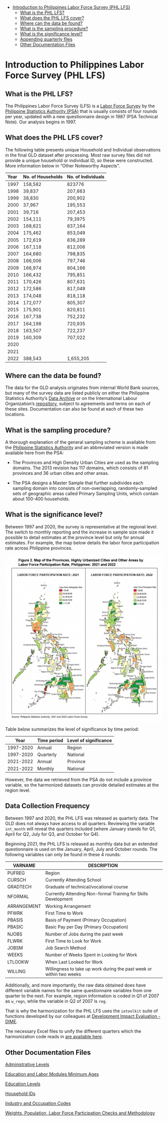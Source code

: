 

-   [Introduction to Philippines Labor Force Survey (PHL
    LFS)](#introduction-to-philippines-labor-force-survey-phl-lfs)
    -   [What is the PHL LFS?](#what-is-the-phl-lfs)
    -   [What does the PHL LFS cover?](#what-does-the-phl-lfs-cover)
    -   [Where can the data be found?](#where-can-the-data-be-found)
    -   [What is the sampling
        procedure?](#what-is-the-sampling-procedure)
    -   [What is the significance
        level?](#what-is-the-significance-level)
    -   [Appending quarterly files](#appending-quarterly-files)
    -   [Other Documentation Files](#other-documentation-files)

# Introduction to Philippines Labor Force Survey (PHL LFS)

## What is the PHL LFS?

The Philippines Labor Force Survey (LFS) is a [Labor Force Survey](https://psa.gov.ph/statistics/survey/labor-force/lfs-index) by the [Philippine Statistics Authority (PSA)](https://psa.gov.ph/) that is usually consists of four rounds per year, updated with a new questionnaire design in 1987 (PSA Technical Note). Our analysis begins in 1997.

## What does the PHL LFS cover?

The following table presents unique Household and Individual observations in the final GLD dataset after processing. Most raw survey files did not provide a unique household or individual ID, so these were constructed. More information below in “Other Noteworthy Aspects”.

| Year | No. of Households | No. of Individuals |
|:-----|:------------------|:-------------------|
| 1997 | 158,582           | 823776             |
| 1998 | 39,837            | 207,663            |
| 1999 | 38,830            | 200,902            |
| 2000 | 37,967            | 195,553            |
| 2001 | 39,716            | 207,453            |
| 2002 | 154,111           | 79,3975            |
| 2003 | 168,621           | 837,164            |
| 2004 | 175,462           | 853,049            |
| 2005 | 172,619           | 836,289            |
| 2006 | 167,118           | 812,006            |
| 2007 | 164,680           | 798,835            |
| 2008 | 166,006           | 797,746            |
| 2009 | 166,974           | 804,166            |
| 2010 | 166,432           | 795,851            |
| 2011 | 170,426           | 807,631            |
| 2012 | 172,586           | 817,049            |
| 2013 | 174,048           | 818,118            |
| 2014 | 172,077           | 805,307            |
| 2015 | 175,901           | 820,811            |
| 2016 | 167,738           | 752,232            |
| 2017 | 164,198           | 720,935            |
| 2018 | 163,507           | 722,237            |
| 2019 | 160,309           | 707,022            |
| 2020 |                 |              |
| 2021 |                 |              |
| 2022 | 388,543           |  1,655,205            |

## Where can the data be found?

The data for the GLD analysis originates from internal World Bank sources, but many of the survey data are listed publicly on either the Philippine Statistics Authority’s [Data Archive](http://psada.psa.gov.ph/index.php/catalog/LFS) or on the International Labour Organization’s [repository](https://www.ilo.org/surveyLib/index.php/catalog/LFS#_r=&collection=&country=171&dtype=&from=1975&page=1&ps=30&sid=&sk=&sort_by=nation&sort_order=&to=2019&topic=&view=s&vk=), subject to agreements and terms on each of these sites. Documentation can also be found at each of these two locations.

## What is the sampling procedure?

A thorough explanation of the general sampling scheme is available from the [Philippine Statistics Authority](https://psa.gov.ph/content/technical-notes-labor-force-survey-lfs) and an abbreviated version is made available here from the PSA:

-   The Provinces and High Density Urban Cities are used as the sampling domains. The 2013 revision has 117 domains, which consists of 81 provinces and 36 urban cities and other areas.

-   The PSA designs a Master Sample that further subdivides each sampling domain into consists of non-overlapping, randomly-sampled sets of geographic areas called Primary Sampling Units, which     contain about 100-400 households.

## What is the significance level?

Between 1997 and 2020, the survey is representative at the regional level. The switch to monthly reporting and the increase in sample size made it possible to detail estimates at the province level but only for annual estimates. For example, the map below details the labor force participation rate across Philippine provinces. 

![Prov_PHL](utilities/prov_map_2021_22.png)



Table below summarizes the level of significance by time period:

| Year | Time period | Level of significance |
|------|--------|------- |
|1997-2020| Annual | Region |
|1997-2020| Quarterly | National |
|2021-2022| Annual | Province |
|2021-2022| Monthly | National |

However, the data we retrieved from the PSA do not include a province variable, so the harmonized datasets can provide detailed estimates at the region level. 

## Data Collection Frequency

Between 1997 and 2020, the PHL LFS was released as quarterly data. The GLD does not always have access to all quarters. Reviewing the variable `int_month` will reveal the quarters included (where January stands for Q1, April for Q2, July for Q3, and October for Q4).

Beginning 2021, the PHL LFS is released as monthly data but an extended questionnaire is used on the January, April, July and October rounds. The following variables can only be found in these 4 rounds:

| VARNAME | DESCRIPTION |
|---------|-------------|
| PUFREG | Region |
| CURSCH | Currently Attending School |
| GRADTECH | Graduate of technical/vocational course |
| NFORMAL | Currently Attending Non-formal Training for Skills Development |
| ARRANGEMENT | Working Arrangement |
| PFWRK | First Time to Work |
| PBASIS | Basis of Payment (Primary Occupation) |
| PBASIC | Basic Pay per Day (Primary Occupation) |
| NJOBS | Number of Jobs during the past week |
| FLWRK | First Time to Look for Work |
| JOBSM | Job Search Method |
| WEEKS | Number of Weeks Spent in Looking for Work |
| LTLOOKW | When Last Looked for Work |
| WILLING |Willingness to take up work during the past week or within two weeks |


Additionally, and more importantly, the raw data obtained does have different variable names for the same questionnaire variables from one quarter to the next. For example, region information is coded in Q1 of 2007 as `w_regn`, while the variable in Q2 of 2007 is `reg`.

That is why the harmonization for the PHL LFS uses the `ietoolkit` suite of functions developed by our colleagues at [Development Impact Evaluation - DIME](https://github.com/worldbank/ietoolkit).

The necessary Excel files to unify the different quarters which the harmonization code reads in [are available here](utilities/Additional%20Data/Appending%20Excel%20Files).

## Other Documentation Files

[Administrative Levels](Administrative_Levels.md)

[Education and Labor Modules Minimum Ages](Edu_Labor_Ages.md)

[Education Levels](Education_Levels.md)

[Household IDs](Household_IDs.md)

[Industry and Occupation Codes](Industry_Occupation_Codes.md)

[Weights, Population, Labor Force Participation Checks and Methodology](weights_methodology.html)
